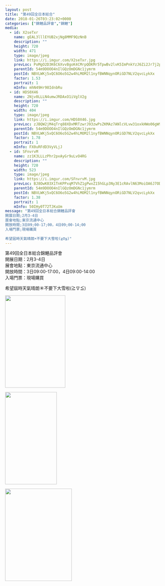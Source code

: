 ```yaml
---
layout: post
title: "第49回全日本総合" 
date: 2018-01-26T03:23:02+0000 
categories: ["錦鯉品評會","錦鯉"] 
media:
  - id: X2seTxr
    name: gEAL3lllEYUB2xjNg8MMF9QzNnB
    description: ""   
    height: 720
    width: 471
    type: image/jpeg
    link: https://i.imgur.com/X2seTxr.jpg
    prevLoc: PoMgO2D3K6C6XvvBgoK4CMrpQOKMr5TpwBv2lvK5ImPnkYzJ6Zi2Jr7j2p28ulpOR069MqIMNRWJq5j9trprq8DOGwcExPQYmyK5twJQBnnxB9F4npVqQ1A6ig4AxjjLOKinVJv7pn2rSlmwGVQ5VJhBXlw1D4QOhryL2rmO51IkYYoZ0yVAtk7BO55mLyhYjlrJj7YECEMAMQRmGKtJGgzN7QgYfL3Ry7D5O4HO6xqmpom1fO8oK9w8qGSE4r3BLPJ8UlN
    parentId: 54m9DOOO4nIlGQzOmDGNc1jymrm
    postId: NBVLWKj5xQC6O6o5G2w4hLMOM2l1nyfBWNNqynORiGD7NLV2qvcLykXx
    factor: 1.53
    portrait: 1
    mInfo: mhN49Hr98IdnbRu
  - id: HDS0X46
    name: 2Njv0LLLN4umwJRDAxO1iVglV2g
    description: ""   
    height: 720
    width: 404
    type: image/jpeg
    link: https://i.imgur.com/HDS0X46.jpg
    prevLoc: zJBQW2jM4qTrq88XDxMRTzwrJ93zwPsZKMAz7ANlcVLvw31oxkHWo06gW9WZFR7L582x1qu68m7KOYxnTp3N1n9v3Riw1rgvJnq5S3vDnyyKy6FN07pQzgwWir47D0jNYmfBxBl1WyW3TEwzD0ORYxf3YXyN7plEcXqLyB22oxt3jkqKEBBnIlo4y3lBp9imYMzk66w2s0vDvZMK5VHl4jp35nKguqGkpkG6B9Iv5XYZ7OJZTGlqgKYqOZIPyNk729Vx
    parentId: 54m9DOOO4nIlGQzOmDGNc1jymrm
    postId: NBVLWKj5xQC6O6o5G2w4hLMOM2l1nyfBWNNqynORiGD7NLV2qvcLykXx
    factor: 1.78
    portrait: 1
    mInfo: FX0uRFdD3VyVLjJ
  - id: SFnvrvM
    name: zz1K3LLLzPhr2pxAyGr9uLvO4RG
    description: ""   
    height: 720
    width: 523
    type: image/jpeg
    link: https://i.imgur.com/SFnvrvM.jpg
    prevLoc: BJ8OwK03X1TnKPPxqM7VhZ1gPwxZ15hGLp3Ny3E1cRAvlN63MoiOA6J7ODOjIzM17YR5BOFYn9wNALBGfZM2J6WJJJS81W413J6ztA18PrrLr3SMWJqKz24yi6G0BqvqK4TL0WVEOLqLsYkOkqnLJVUywy2345xwFjZVWjAOBNuDxxO06kwEhzYqNvv0o0UDnvMyVmQ3fAgV2Xxr8xTZXPD1yQ8pTW48MD3ZDrUmQVjPDoXzINl0D52XDMS3vX3L0VOPix5
    parentId: 54m9DOOO4nIlGQzOmDGNc1jymrm
    postId: NBVLWKj5xQC6O6o5G2w4hLMOM2l1nyfBWNNqynORiGD7NLV2qvcLykXx
    factor: 1.38
    portrait: 1
    mInfo: 50IHy0T72TJKuUm
message: "第49回全日本総合錦鯉品評會  
開展日期;2月3-4日  
展會地點;東京流通中心  
開放時間;3日09;00-17;00，4日09;00-14;00  
入場門票;現場購買  
  
希望屆時天氣晴朗☀️不要下大雪啦(≧∇≦)"
---
```


第49回全日本総合錦鯉品評會  
開展日期：2月3-4日  
展會地點：東京流通中心  
開放時間：3日09:00-17:00，4日09:00-14:00  
入場門票：現場購買  
  
希望屆時天氣晴朗☀️不要下大雪啦(≧∇≦)


[//]: #media:  
<a href="https://i.imgur.com/X2seTxr.jpg"><img src="https://i.imgur.com/X2seTxr.jpg" height="300" width="196" /></a> 
  

<a href="https://i.imgur.com/HDS0X46.jpg"><img src="https://i.imgur.com/HDS0X46.jpg" height="300" width="168" /></a> 
  

<a href="https://i.imgur.com/SFnvrvM.jpg"><img src="https://i.imgur.com/SFnvrvM.jpg" height="300" width="217" /></a> 
 
